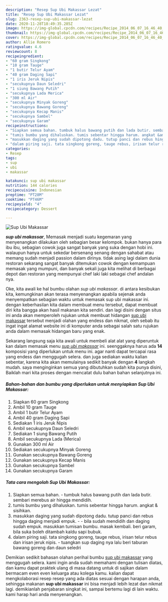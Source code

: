 ```yaml
---
description: "Resep Sup Ubi Makassar Lezat"
title: "Resep Sup Ubi Makassar Lezat"
slug: 2363-resep-sup-ubi-makassar-lezat
date: 2020-11-28T18:49:35.285Z
image: https://img-global.cpcdn.com/recipes/Recipe_2014_06_07_16_46_40_336_5276a8/751x532cq70/sup-ubi-makassar-foto-resep-utama.jpg
thumbnail: https://img-global.cpcdn.com/recipes/Recipe_2014_06_07_16_46_40_336_5276a8/751x532cq70/sup-ubi-makassar-foto-resep-utama.jpg
cover: https://img-global.cpcdn.com/recipes/Recipe_2014_06_07_16_46_40_336_5276a8/751x532cq70/sup-ubi-makassar-foto-resep-utama.jpg
author: Allie Romero
ratingvalue: 4.6
reviewcount: 8
recipeingredient:
- "60 gram Singkong"
- "10 gram Tauge"
- "1 butir Telur Ayam"
- "40 gram Daging Sapi"
- "1 iris Jeruk Nipis"
- "secukupnya Daun Seledri"
- "1 siung Bawang Putih"
- "secukupnya Lada Merica"
- "300 ml Air"
- "secukupnya Minyak Goreng"
- "secukupnya Bawang Goreng"
- "secukupnya Kecap Manis"
- "secukupnya Sambel"
- "secukupnya Garam"
recipeinstructions:
- "Siapkan semua bahan. tumbuk halus bawang putih dan lada butir. sembari merebus air hingga mendidih."
- "tumis bumbu yang dihaluskan. tumis sebentar hingga harum. angkat &amp; sisihkan."
- "masukkan daging yang sudah dipotong dadu. tutup panci dan rebus hingga daging menjadi empuk.   bila sudah mendidih dan daging sudah empuk. masukkan tumisan bumbu. masak kembali. beri garam, bila suka boleh ditambah kaldu sapi bubuk."
- "dalam piring saji. tata singkong goreng, tauge rebus, irisan telur rebus dan irisan jeruk nipis.  tuangkan sup daging nya lalu beri taburan bawang goreng dan daun seledri"
categories:
- Resep
tags:
- sup
- ubi
- makassar

katakunci: sup ubi makassar 
nutrition: 144 calories
recipecuisine: Indonesian
preptime: "PT28M"
cooktime: "PT46M"
recipeyield: "4"
recipecategory: Dessert

---
```



![Sup Ubi Makassar](https://img-global.cpcdn.com/recipes/Recipe_2014_06_07_16_46_40_336_5276a8/751x532cq70/sup-ubi-makassar-foto-resep-utama.jpg)

<b><i>sup ubi makassar</i></b>, Memasak menjadi suatu kegemaran yang menyenangkan dilakukan oleh sebagian besar kelompok. bukan hanya para ibu ibu, sebagian cowok juga sangat banyak yang suka dengan hobi ini. walaupun hanya untuk sekedar bersenang senang dengan sahabat atau memang sudah menjadi passion dalam dirinya. tidak asing lagi dalam dunia restoran sekarang sangat banyak ditemukan cowok dengan kemampuan memasak yang mumpuni, dan banyak sekali juga kita melihat di berbagai depot dan restoran yang mempunyai chef laki laki sebagai chef andalan nya.



Oke, kita awali ke hal bumbu olahan <i>sup ubi makassar</i>. di antara kesibukan kita, kemungkinan akan terasa menyenangkan apabila sejenak anda menyempatkan sebagian waktu untuk memasak sup ubi makassar ini. dengan keberhasilan kita dalam membuat menu tersebut, dapat membuat diri kita bangga akan hasil makanan kita sendiri. dan lagi disini dengan situs ini anda akan memperoleh rujukan untuk membuat hidangan <u>sup ubi makassar</u> tersebut menjadi olahan yang endess dan nikmat, oleh sebab itu ingat ingat alamat website ini di komputer anda sebagai salah satu rujukan anda dalam memasak hidangan baru yang enak.


Sekarang langsung saja kita awali untuk membeli alat alat yang diperuntuk kan dalam memasak menu <u><i>sup ubi makassar</i></u> ini. seenggaknya harus ada <b>14</b> komposisi yang diperlukan untuk menu ini. agar nanti dapat tercapai rasa yang endess dan menggugah selera. dan juga sediakan waktu kalian sebentar, karena kita akan memulainya sedikit banyak dengan <b>4</b> langkah mudah. saya menginginkan semua yang dibutuhkan sudah kita punya disini, Baiklah mari kita proses dengan mencatat dulu bahan bahan selanjutnya ini.

<!--inarticleads1-->

##### Bahan-bahan dan bumbu yang diperlukan untuk menyiapkan Sup Ubi Makassar:

1. Siapkan 60 gram Singkong
1. Ambil 10 gram Tauge
1. Ambil 1 butir Telur Ayam
1. Ambil 40 gram Daging Sapi
1. Sediakan 1 iris Jeruk Nipis
1. Ambil secukupnya Daun Seledri
1. Sediakan 1 siung Bawang Putih
1. Ambil secukupnya Lada (Merica)
1. Gunakan 300 ml Air
1. Sediakan secukupnya Minyak Goreng
1. Gunakan secukupnya Bawang Goreng
1. Gunakan secukupnya Kecap Manis
1. Gunakan secukupnya Sambel
1. Gunakan secukupnya Garam




<!--inarticleads2-->

##### Tata cara mengolah Sup Ubi Makassar:

1. Siapkan semua bahan. - tumbuk halus bawang putih dan lada butir. sembari merebus air hingga mendidih.
1. tumis bumbu yang dihaluskan. tumis sebentar hingga harum. angkat &amp; sisihkan.
1. masukkan daging yang sudah dipotong dadu. tutup panci dan rebus hingga daging menjadi empuk.  -  - bila sudah mendidih dan daging sudah empuk. masukkan tumisan bumbu. masak kembali. beri garam, bila suka boleh ditambah kaldu sapi bubuk.
1. dalam piring saji. tata singkong goreng, tauge rebus, irisan telur rebus dan irisan jeruk nipis.  - tuangkan sup daging nya lalu beri taburan bawang goreng dan daun seledri




Demikian sedikit bahasan olahan perihal bumbu <u>sup ubi makassar</u> yang menggugah selera. kami ingin anda sudah memahami dengan tulisan diatas, dan kamu dapat praktek ulang di masa datang untuk di sajikan dalam bermacam even even keluarga atau kolega kamu. kalian dapat mengkolaborasi resep resep yang ada diatas sesuai dengan harapan anda, sehingga makanan <b>sup ubi makassar</b> ini bisa menjadi lebih lezat dan nikmat lagi. demikianlah penjabaran singkat ini, sampai bertemu lagi di lain waktu. kami harap hari anda menyenangkan.
